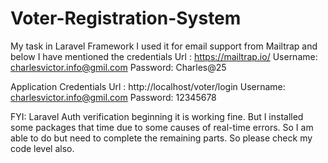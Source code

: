 # Voter-Registration-System
My task in Laravel Framework
I used it for email support from Mailtrap and below I have mentioned the credentials
Url 	 : https://mailtrap.io/
Username: charlesvictor.info@gmil.com
Password: Charles@25

Application Credentials
Url 	 : http://localhost/voter/login
Username: charlesvictor.info@gmil.com
Password: 12345678

FYI: Laravel Auth verification beginning it is working fine. But I installed some packages that time due to some causes of real-time errors. So I am able to do but need to complete the remaining parts. So please check my code level also.
